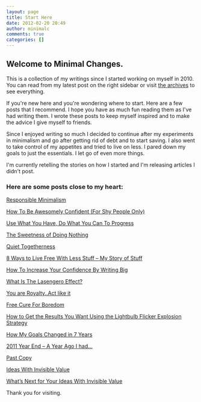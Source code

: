```yaml
---
layout: page
title: Start Here
date: 2012-02-20 20:49
author: minimalc
comments: true
categories: []
---
```

<h2>Welcome to Minimal Changes.</h2>
This is a collection of my writings since I started working on myself in 2010. You can read from my latest post on the right sidebar or visit <a href="http://minimalchanges.com/archives">the archives</a> to see everything.

If you're new here and you're wondering where to start. Here are a few posts that I recommend. I hope you have as much fun reading them as I've had writing them. I wrote these posts to keep myself inspired and to make the advice I give myself to friends.

Since I enjoyed writing so much I decided to continue after my experiments in minimalism and go after getting rid of debt and to start saving. I also went to take control of my appetites and tried to live on less. I pared down my goals to just the essentials. I let go of even more things.

I'm currently retelling the stories on how I started and I'm releasing articles I didn't post.
<h3>Here are some posts close to my heart:</h3>
<a title="Responsible Minimalism" href="http://minimalchanges.com/responsible-minimalism/">Responsible Minimalism</a>

<a title="How To Be Awesomely Confident (For Shy People Only)" href="http://minimalchanges.com/how-to-be-awesomely-confident-for-shy-people-only/">How To Be Awesomely Confident (For Shy People Only)</a>

<a title="Use What You Have, Do What You Can To Progress" href="http://minimalchanges.com/use-what-you-have-do-what-you-can-to-progress/">Use What You Have, Do What You Can To Progress</a>

<a title="The Sweetness of Doing Nothing" href="http://minimalchanges.com/the-sweetness-of-doing-nothing/">The Sweetness of Doing Nothing</a>

<a title="Quiet Togetherness" href="http://minimalchanges.com/quiet-togetherness/">Quiet Togetherness</a>

<a title="8 Ways to Live Free With Less Stuff – My Story of Stuff" href="http://minimalchanges.com/8-ways-to-live-free-with-less-stuff-my-story-of-stuff/">8 Ways to Live Free With Less Stuff – My Story of Stuff</a>

<a title="How To Increase Your Confidence By Writing Big" href="http://minimalchanges.com/how-to-increase-your-confidence-by-writing-big/">How To Increase Your Confidence By Writing Big</a>

<a title="What Is The Lasengero Effect?" href="http://minimalchanges.com/what-is-the-lasengero-effect/">What Is The Lasengero Effect?</a>

<a title="You are Royalty..Act like it" href="http://minimalchanges.com/you-are-royalty-act-like-it/">You are Royalty..Act like it</a>

<a title="Free Cure For Boredom" href="http://minimalchanges.com/free-cure-for-boredom/">Free Cure For Boredom</a>

<a title="How to Get the Results You Want Using the Lightbulb Flicker Explosion Strategy" href="http://minimalchanges.com/how-to-get-the-results-you-want-using-the-lightbulb-flicker-explosion-strategy/">How to Get the Results You Want Using the Lightbulb Flicker Explosion Strategy</a>

<a title="How My Goals Changed in 7 Years" href="http://minimalchanges.com/how-my-goals-changed-in-7-years/">How My Goals Changed in 7 Years</a>

<a title="2011 Year End – A Year Ago I had…" href="http://minimalchanges.com/2011-year-end-a-year-ago-i-had/">2011 Year End – A Year Ago I had…</a>

<a title="Past Copy" href="http://minimalchanges.com/past-copy/">Past Copy</a>

<a title="Ideas With Invisible Value" href="http://minimalchanges.com/ideas-with-invisible-value/">Ideas With Invisible Value</a>

<a title="What’s Next for Your Ideas With Invisible Value" href="http://minimalchanges.com/whats-next-for-your-ideas-with-invisible-value/">What’s Next for Your Ideas With Invisible Value</a>

Thank you for visiting.
